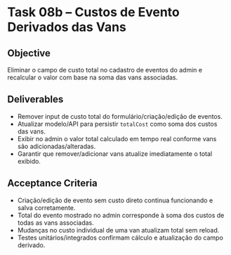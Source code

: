 # Task 08b – Custos de Evento Derivados das Vans

## Objective
Eliminar o campo de custo total no cadastro de eventos do admin e recalcular o valor com base na soma das vans associadas.

## Deliverables
- Remover input de custo total do formulário/criação/edição de eventos.
- Atualizar modelo/API para persistir `totalCost` como soma dos custos das vans.
- Exibir no admin o valor total calculado em tempo real conforme vans são adicionadas/alteradas.
- Garantir que remover/adicionar vans atualize imediatamente o total exibido.

## Acceptance Criteria
- Criação/edição de evento sem custo direto continua funcionando e salva corretamente.
- Total do evento mostrado no admin corresponde à soma dos custos de todas as vans associadas.
- Mudanças no custo individual de uma van atualizam total sem reload.
- Testes unitários/integrados confirmam cálculo e atualização do campo derivado.
